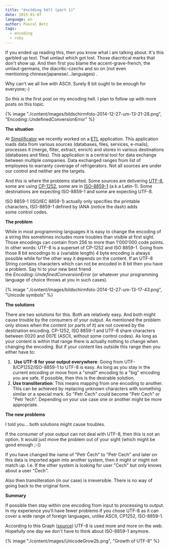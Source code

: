 ```yaml
---
title: "éncöding hèll (part 1)"
date: 2015-01-07
language: en
author: Pascal Betz
tags:
  - encoding
  - ruby
---
```


If you ended up reading this, then you know what i am talking about. It's this garbled up text. That umlaut which got lost. Those diacritical marks that don't show up. And then first you blame the accent-grave-french, the umlaut-germans, the diacritic-czechs and so on (not even mentioning chinese/japanese/...languages) .

Why can't we all live with ASCII. Surely 8 bit ought to be enough for everyone;-)

So this is the first post on my encoding hell. I plan to follow up with more posts on this topic.

{% image "./content/images/bildschirmfoto-2014-12-27-um-13-21-28.png", "Encoding::UndefinedConversionError" %}

**The situation**

At [Simplificator](http://www.simplificator.com/) we recently worked on a [ETL](http://en.wikipedia.org/wiki/Extract,_transform,_load) application. This application loads data from various sources (databases, files, services, e-mails), processes it (merge, filter, extract, enrich) and stores in various destinations (databases and files). This application is a central tool for data exchange between multiple companies. Data exchanged ranges from list of employees to warranty coverage of refrigerators. Not all sources are under our control and neither are the targets.

And this is where the problems started. Some sources are delivering [UTF-8](http://en.wikipedia.org/wiki/UTF-8), some are using [CP-1252](http://en.wikipedia.org/wiki/Windows-1252), some are in [ISO-8859-1](http://en.wikipedia.org/wiki/ISO/IEC_8859-1) (a.k.a Latin-1). Some destinations are expecting ISO-8859-1 and some are expecting UTF-8.

ISO 8859-1 (ISO/IEC 8859-1) actually only specifies the printable characters, ISO-8859-1 defined by IANA (notice the dash) adds some control codes.

**The problem**

While in most programming languages it is easy to change the encoding of a string this sometimes includes more troubles than visible at first sight. Those encodings can contain from 256 to more than 1'000'000 code points. In other words: UTF-8 is a superset of CP-1252 and ISO 8859-1. Going from those 8 bit encodings to a (variable length) 4 byte encoding is always possible while for the other way it depends on the content. If an UTF-8 String contains characters which can not be encoded in 8 bit then you have a problem. Say hi to your new best friend the _Encoding::UndefinedConversionError_ (or whatever your programming language of choice throws at you in such cases).

{% image "./content/images/bildschirmfoto-2014-12-27-um-13-17-43.png", "Unicode symbols" %}

**The solutions**

There are two solutions for this. Both are relatively easy. And both might cause trouble by the consumers of your output. As mentioned the problem only shows when the content (or parts of it) are not covered by the destination encoding. CP-1252, ISO 8859-1 and UTF-8 share characters between 0020 and 007E (ASCII, without some control codes). As long as your content is within that range there is actually nothing to change when changing the encoding. But if your content lies outside this range then you either have to:

1.  **Use UTF-8 for your output everywhere**: Going from UTF-8/CP1252/ISO-8859-1 to UTF-8 is easy. As long as you stay in the current encoding or move from a "small" encoding to a "big" encoding you are safe. If possible, then this is the desirable solution.
2. **Use transliteration**: This means mapping from one encoding to another. This can be achieved by replacing unknown characters with something similar or a special mark. So "Petr Čech" could become "Petr Cech" or "Petr ?ech". Depending on your use case one or another might be more appropriate.

**The new problems**

I told you... both solutions might cause troubles.

If the consumer of your output can not deal with UTF-8, then this is not an option. It would just move the problem out of your sight (which might be good enough ;-))

If you have changed the name of "Petr Čech" to "Petr Cech" and later on this data is imported again into another system, then it might or might not match up. I.e. If the other system is looking for user "Cech" but only knows about a user "Čech".

Also then transliteration (in our case) is irreversible. There is no way of going back to the original form.

**Summary**

If possible then stay within one encoding from input to processing to output. In my experience you’ll have fewer problems if you chose UTF-8 as it can cover a wide range of foreign languages, unlike ASCII, CP1252, ISO-8859-1.

According to this Graph ([source](http://en.wikipedia.org/wiki/UTF-8)) UTF-8 is used more and more on the web. Hopefully one day we don't have to think about ISO-8859-1 anymore.

{% image "./content/images/UnicodeGrow2b.png", "Growth of UTF-8" %}
